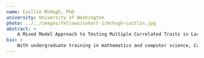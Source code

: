 ```yaml
---
name: Caillin McHugh, PhD
university: University of Washington
photo: ../../images/fellows/cohort-1/mchugh-caitlin.jpg
abstract: >
    A Mixed Model Approach to Testing Multiple Correlated Traits in Large amples: An Application to the TOPMed Hematology Phenotypes
bio: >
    With undergraduate training in mathematics and computer science, Caillin McHugh found her passion in biostatistics where mathematics and statistics are driven by questions whose answers might impact our world someday. McHugh’s PhD focused on developing statistical methods for disease association testing among samples with structure such as familial relatedness or population structure, valid for the autosomes and the X chromosome. Residing in NYC, she is currently a research scientist at the Genetic Analysis Center in the Biostatistics Department at the University of Washington, working on methods for large-scale population-based studies such as TOPMed. In my spare time, she loves to knit.
---
```

